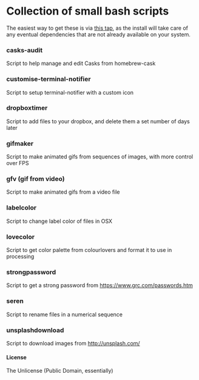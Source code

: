 # Collection of small bash scripts

The easiest way to get these is via [this tap](https://github.com/vitorgalvao/homebrew-tinyscripts), as the install will take care of any eventual dependencies that are not already available on your system.

### casks-audit
Script to help manage and edit Casks from homebrew-cask

### customise-terminal-notifier
Script to setup terminal-notifier with a custom icon

### dropboxtimer
Script to add files to your dropbox, and delete them a set number of days later

### gifmaker
Script to make animated gifs from sequences of images, with more control over FPS

### gfv (gif from video)
Script to make animated gifs from a video file

### labelcolor
Script to change label color of files in OSX

### lovecolor
Script to get color palette from colourlovers and format it to use in processing

### strongpassword
Script to get a strong password from https://www.grc.com/passwords.htm

### seren
Script to rename files in a numerical sequence

### unsplashdownload
Script to download images from http://unsplash.com/

#### License
The Unlicense (Public Domain, essentially)
